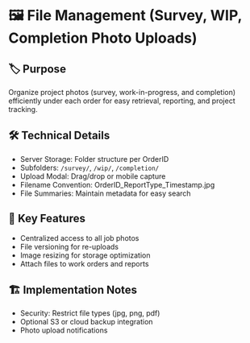 # 🖼️ File Management (Survey, WIP, Completion Photo Uploads)

## 🏷️ Purpose
Organize project photos (survey, work-in-progress, and completion) efficiently under each order for easy retrieval, reporting, and project tracking.

## 🛠️ Technical Details
- Server Storage: Folder structure per OrderID
- Subfolders: `/survey/`, `/wip/`, `/completion/`
- Upload Modal: Drag/drop or mobile capture
- Filename Convention: OrderID_ReportType_Timestamp.jpg
- File Summaries: Maintain metadata for easy search

## 🎯 Key Features
- Centralized access to all job photos
- File versioning for re-uploads
- Image resizing for storage optimization
- Attach files to work orders and reports

## 🏗️ Implementation Notes
- Security: Restrict file types (jpg, png, pdf)
- Optional S3 or cloud backup integration
- Photo upload notifications